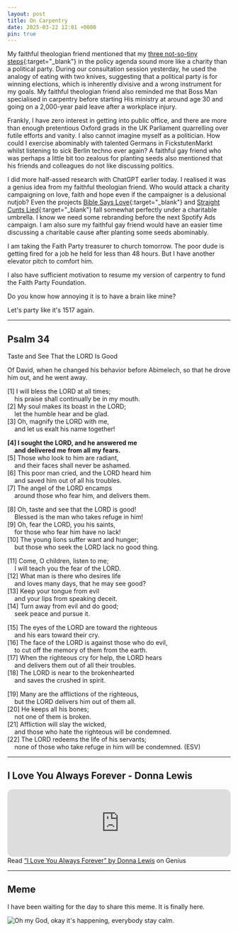 ```yaml
---
layout: post
title: On Carpentry
date: 2025-03-22 12:01 +0000
pin: true
---
```


My faithful theologian friend mentioned that my [three not-so-tiny steps](../on-faith-party/#draft-launch-manifesto){:target="_blank"} in the policy agenda sound more like a charity than a political party. During our consultation session yesterday, he used the analogy of eating with two knives, suggesting that a political party is for winning elections, which is inherently divisive and a wrong instrument for my goals. My faithful theologian friend also reminded me that Boss Man specialised in carpentry before starting His ministry at around age 30 and going on a 2,000-year paid leave after a workplace injury.

Frankly, I have zero interest in getting into public office, and there are more than enough pretentious Oxford grads in the UK Parliament quarrelling over futile efforts and vanity. I also cannot imagine myself as a politician. How could I exercise abominably with talented Germans in FickstutenMarkt whilst listening to sick Berlin techno ever again? A faithful gay friend who was perhaps a little bit too zealous for planting seeds also mentioned that his friends and colleagues do not like discussing politics.

I did more half-assed research with ChatGPT earlier today. I realised it was a genius idea from my faithful theologian friend. Who would attack a charity campaigning on love, faith and hope even if the campaigner is a delusional nutjob? Even the projects [Bible Says Love](https://biblesays.love/){:target="_blank"} and [Straight Cunts Lied](../../cuntslied/){:target="_blank"} fall somewhat perfectly under a charitable umbrella. I know we need some rebranding before the next Spotify Ads campaign. I am also sure my faithful gay friend would have an easier time discussing a charitable cause after planting some seeds abominably.

I am taking the Faith Party treasurer to church tomorrow. The poor dude is getting fired for a job he held for less than 48 hours. But I have another elevator pitch to comfort him.

I also have sufficient motivation to resume my version of carpentry to fund the Faith Party Foundation.

Do you know how annoying it is to have a brain like mine?

Let's party like it's 1517 again.

---

## Psalm 34

Taste and See That the LORD Is Good

Of David, when he changed his behavior before Abimelech, so that he drove him out, and he went away.

 [1] I will bless the LORD at all times;  
  &nbsp;&nbsp;&nbsp;&nbsp;his praise shall continually be in my mouth.  
 [2] My soul makes its boast in the LORD;  
  &nbsp;&nbsp;&nbsp;&nbsp;let the humble hear and be glad.  
 [3] Oh, magnify the LORD with me,  
  &nbsp;&nbsp;&nbsp;&nbsp;and let us exalt his name together!  

 **[4] I sought the LORD, and he answered me**  
  &nbsp;&nbsp;&nbsp;&nbsp;**and delivered me from all my fears.**  
 [5] Those who look to him are radiant,  
  &nbsp;&nbsp;&nbsp;&nbsp;and their faces shall never be ashamed.  
 [6] This poor man cried, and the LORD heard him  
  &nbsp;&nbsp;&nbsp;&nbsp;and saved him out of all his troubles.  
 [7] The angel of the LORD encamps  
  &nbsp;&nbsp;&nbsp;&nbsp;around those who fear him, and delivers them.  

 [8] Oh, taste and see that the LORD is good!  
  &nbsp;&nbsp;&nbsp;&nbsp;Blessed is the man who takes refuge in him!  
 [9] Oh, fear the LORD, you his saints,  
  &nbsp;&nbsp;&nbsp;&nbsp;for those who fear him have no lack!  
 [10] The young lions suffer want and hunger;  
  &nbsp;&nbsp;&nbsp;&nbsp;but those who seek the LORD lack no good thing.  

 [11] Come, O children, listen to me;  
  &nbsp;&nbsp;&nbsp;&nbsp;I will teach you the fear of the LORD.  
 [12] What man is there who desires life  
  &nbsp;&nbsp;&nbsp;&nbsp;and loves many days, that he may see good?  
 [13] Keep your tongue from evil  
  &nbsp;&nbsp;&nbsp;&nbsp;and your lips from speaking deceit.  
 [14] Turn away from evil and do good;  
  &nbsp;&nbsp;&nbsp;&nbsp;seek peace and pursue it.  

 [15] The eyes of the LORD are toward the righteous  
  &nbsp;&nbsp;&nbsp;&nbsp;and his ears toward their cry.  
 [16] The face of the LORD is against those who do evil,  
  &nbsp;&nbsp;&nbsp;&nbsp;to cut off the memory of them from the earth.  
 [17] When the righteous cry for help, the LORD hears  
  &nbsp;&nbsp;&nbsp;&nbsp;and delivers them out of all their troubles.  
 [18] The LORD is near to the brokenhearted  
  &nbsp;&nbsp;&nbsp;&nbsp;and saves the crushed in spirit.  

 [19] Many are the afflictions of the righteous,  
  &nbsp;&nbsp;&nbsp;&nbsp;but the LORD delivers him out of them all.  
 [20] He keeps all his bones;  
  &nbsp;&nbsp;&nbsp;&nbsp;not one of them is broken.  
 [21] Affliction will slay the wicked,  
  &nbsp;&nbsp;&nbsp;&nbsp;and those who hate the righteous will be condemned.  
 [22] The LORD redeems the life of his servants;  
  &nbsp;&nbsp;&nbsp;&nbsp;none of those who take refuge in him will be condemned. (ESV)  

---

## I Love You Always Forever - Donna Lewis

<iframe style="border-radius:12px" src="https://open.spotify.com/embed/track/1PEqh7awkpuepLBSq8ZwqD?utm_source=generator&theme=0" width="100%" height="152" frameBorder="0" allowfullscreen="" allow="autoplay; clipboard-write; encrypted-media; fullscreen; picture-in-picture" loading="lazy"></iframe>

<div id='rg_embed_link_1563303' class='rg_embed_link' data-song-id='1563303'>Read <a href='https://genius.com/Donna-lewis-i-love-you-always-forever-lyrics'>“I Love You Always Forever” by Donna Lewis</a> on Genius</div> <script crossorigin src='https://genius.com/songs/1563303/embed.js'></script>

---

## Meme

I have been waiting for the day to share this meme. It is finally here.

![Oh my God, okay it's happening, everybody stay calm.](/qnQqzC76m55dRpzVyb.jpg)
